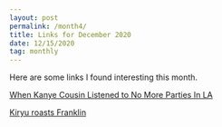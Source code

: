 ```yaml
---
layout: post
permalink: /month4/
title: Links for December 2020
date: 12/15/2020
tag: monthly
---
```


Here are some links I found interesting this month.

[When Kanye Cousin Listened to No More Parties In LA](https://www.youtube.com/watch?v=eAO1NMCVuS8&ab_channel=ClashyMagikarp)

[Kiryu roasts Franklin](https://www.youtube.com/watch?v=xMkmu-z5aSo&ab_channel=Solidude)